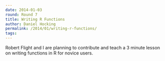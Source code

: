 ```yaml
---
date: 2014-01-03
round: Round 7
title: Writing R Functions
author: Daniel Hocking
permalink: /2014/01/writing-r-functions/
tags:
---
```

Robert Flight and I are planning to contribute and teach a 3 minute lesson on writing functions in R for novice users.

